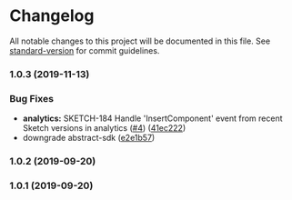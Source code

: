 # Changelog

All notable changes to this project will be documented in this file. See [standard-version](https://github.com/conventional-changelog/standard-version) for commit guidelines.

### 1.0.3 (2019-11-13)


### Bug Fixes

* **analytics:** SKETCH-184 Handle 'InsertComponent' event from recent Sketch versions in analytics ([#4](https://github.com/atlassian/sketch-plugin/issues/4)) ([41ec222](https://github.com/atlassian/sketch-plugin/commit/41ec222))
* downgrade abstract-sdk ([e2e1b57](https://github.com/atlassian/sketch-plugin/commit/e2e1b57))

### 1.0.2 (2019-09-20)

### 1.0.1 (2019-09-20)
